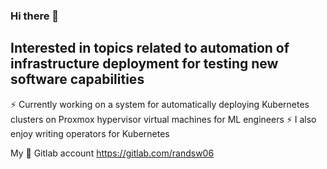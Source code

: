 ### Hi there 👋
## Interested in topics related to automation of infrastructure deployment for testing new software capabilities
⚡ Currently working on a system for automatically deploying Kubernetes clusters on Proxmox hypervisor virtual machines for ML engineers
⚡ I also enjoy writing operators for Kubernetes

My 🦊 Gitlab account
https://gitlab.com/randsw06
<!--
**Randsw/Randsw** is a ✨ _special_ ✨ repository because its `README.md` (this file) appears on your GitHub profile.

Here are some ideas to get you started:

- 🔭 I’m currently working on ...
- 🌱 I’m currently learning ...
- 👯 I’m looking to collaborate on ...
- 🤔 I’m looking for help with ...
- 💬 Ask me about ...
- 📫 How to reach me: ...
- 😄 Pronouns: ...
- ⚡ Fun fact: ...
-->
